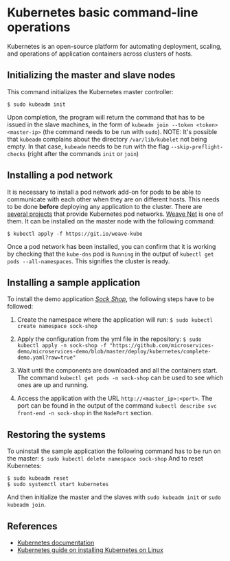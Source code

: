 # Kubernetes basic command-line operations
Kubernetes is an open-source platform for automating deployment, scaling, and operations of application containers across clusters of hosts.
## Initializing the master and slave nodes
This command initializes the Kubernetes master controller: 
```
$ sudo kubeadm init
```
Upon completion, the program will return the command that has to be issued in the slave machines, in the form of `kubeadm join --token <token> <master-ip>` (the command needs to be run with `sudo`).
NOTE: It's possible that `kubeadm` complains about the directory `/var/lib/kubelet` not being empty. In that case, `kubeadm` needs to be run with the flag `--skip-preflight-checks` (right after the commands `init` or `join`)
## Installing a pod network
It is necessary to install a pod network add-on for pods to be able to communicate with each other when they are on different hosts.
This needs to be done **before** deploying any application to the cluster.
There are [several projects](http://kubernetes.io/docs/admin/addons/) that provide Kubernetes pod networks. [Weave Net](https://github.com/weaveworks/weave-kube) is one of them. It can be installed on the master node with the following command:
```
$ kubectl apply -f https://git.io/weave-kube
```
Once a pod network has been installed, you can confirm that it is working by checking that the `kube-dns` pod is `Running` in the output of `kubectl get pods --all-namespaces`. This signifies the cluster is ready.
## Installing a sample application
To install the demo application *[Sock Shop](https://github.com/microservices-demo/microservices-demo)*, the following steps have to be followed:

1. Create the namespace where the application will run:
`$ sudo kubectl create namespace sock-shop`

2. Apply the configuration from the yml file in the repository:
`$ sudo kubectl apply -n sock-shop -f "https://github.com/microservices-demo/microservices-demo/blob/master/deploy/kubernetes/complete-demo.yaml?raw=true"`

3. Wait until the components are downloaded and all the containers start. The command `kubectl get pods -n sock-shop` can be used to see which ones are up and running.

4. Access the application with the URL `http://<master_ip>:<port>`. The port can be found in the output of the command `kubectl describe svc front-end -n sock-shop` in the `NodePort` section.

## Restoring the systems
To uninstall the sample application the following command has to be run on the master:
`$ sudo kubectl delete namespace sock-shop`
And to reset Kubernetes:
```
$ sudo kubeadm reset
$ sudo systemctl start kubernetes
```
And then initialize the master and the slaves with `sudo kubeadm init` or `sudo kubeadm join`.
## References
* [Kubernetes documentation](http://kubernetes.io/docs/)
* [Kubernetes guide on installing Kubernetes on Linux](http://kubernetes.io/docs/getting-started-guides/kubeadm/)
